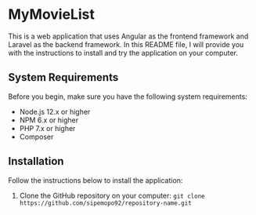 # MyMovieList

This is a web application that uses Angular as the frontend framework and Laravel as the backend framework. In this README file, I will provide you with the instructions to install and try the application on your computer.

## System Requirements

Before you begin, make sure you have the following system requirements:

- Node.js 12.x or higher
- NPM 6.x or higher
- PHP 7.x or higher
- Composer

## Installation

Follow the instructions below to install the application:

1. Clone the GitHub repository on your computer:
`git clone https://github.com/sipemopo92/repository-name.git`
